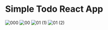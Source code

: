 # Simple Todo React App

![000](https://github.com/HidayahJadaan/Todo-React-App/assets/121747756/629994f6-bb33-4abe-9452-143bd924a7fd)
![00](https://github.com/HidayahJadaan/Todo-React-App/assets/121747756/0af581e2-226c-41b1-897d-c3c1e6141d6f)
![01 (1)](https://github.com/HidayahJadaan/Todo-React-App/assets/121747756/9f6f196e-5bc6-4266-a6d6-9ca2a4fdf1b5)
![01 (2)](https://github.com/HidayahJadaan/Todo-React-App/assets/121747756/befaf58f-5ca6-4b88-8eb1-968d3eaccf3b)
